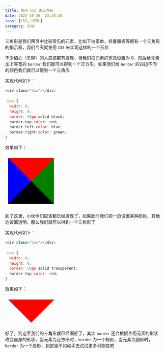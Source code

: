 ```yaml
---
title: 使用 CSS 画三角形
date: 2022-10-26  23:48:35
tags: [CSS, HTML]
category: 前端
---
```


三角形是我们网页中比较常见的元素，比如下拉菜单，折叠面板等都有一个三角形的指示器，我们今天就使用 `CSS` 来实现这样的一个形状

不少细心（无聊）的人应该都有发现，当我们把元素的宽高设置为 0，然后给元素加上等宽的 `border` 我们就可以得到一个正方形，如果我们给 `border` 的四边不同的颜色我们就可以得到一个三角形

实现代码如下：

```javascript
<div class="box"></div>

.box {
  width: 0;
  height: 0;
  border: 50px solid black;
  border-top-color: red;
  border-left-color: blue;
  border-right-color: green;
}
```

效果如下：

![image-20221027000543562](https://raw.githubusercontent.com/VaynePeng/images/master/note/202210270005626.png)

到了这里，小伙伴们应该都已经发现了，如果此时我们把一边设置某种颜色，其他边设置透明，那么我们就可以得到一个三角形了

实现代码如下：

```javascript
<div class="box"></div>

.box {
  width: 0;
  height: 0;
  border: 50px solid transparent;
  border-top-color: red;
}
```

效果如下：

![image-20221027000959504](https://raw.githubusercontent.com/VaynePeng/images/master/note/202210270009520.png)

好了，到这里我们的三角形就已经画好了，其实 `border` 还会根据作用元素的形状改变自身的形状，当元素为正方形时，`border` 为一个梯形，当元素为圆形时，`border` 为一个扇形，到这里不如动手去试试更多可能性吧
